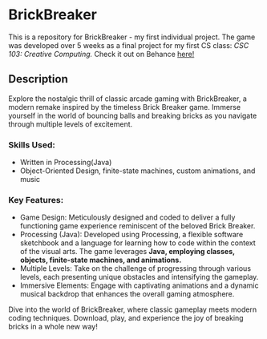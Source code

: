 # BrickBreaker
This is a repository for BrickBreaker - my first individual project. The game was developed over 5 weeks as a final project for my first CS class: *CSC 103: Creative Computing.* Check it out on Behance [here!](https://www.behance.net/gallery/158448577/BrickBreaker)

## Description
Explore the nostalgic thrill of classic arcade gaming with BrickBreaker, a modern remake inspired by the timeless Brick Breaker game. Immerse yourself in the world of bouncing balls and breaking bricks as you navigate through multiple levels of excitement.

### Skills Used:
* Written in Processing(Java)
* Object-Oriented Design, finite-state machines, custom animations, and music

### Key Features:

* Game Design: Meticulously designed and coded to deliver a fully functioning game experience reminiscent of the beloved Brick Breaker.
* Processing (Java): Developed using Processing, a flexible software sketchbook and a language for learning how to code within the context of the visual arts. The game leverages **Java, employing classes, objects, finite-state machines, and animations.**
* Multiple Levels: Take on the challenge of progressing through various levels, each presenting unique obstacles and intensifying the gameplay.
* Immersive Elements: Engage with captivating animations and a dynamic musical backdrop that enhances the overall gaming atmosphere.

Dive into the world of BrickBreaker, where classic gameplay meets modern coding techniques. Download, play, and experience the joy of breaking bricks in a whole new way!
